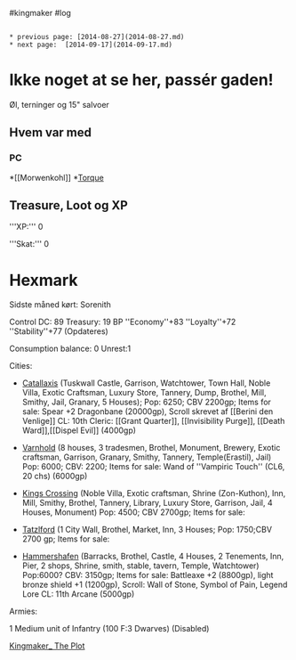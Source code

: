#kingmaker #log

```ad-info

* previous page: [2014-08-27](2014-08-27.md)
* next page:  [2014-09-17](2014-09-17.md) 
```

# Ikke noget at se her, passér gaden!  
 
 Øl, terninger og 15" salvoer
## Hvem var med 
### PC 
 
*[[Morwenkohl]]
*[Torque](Torque%20Firebrand.md)
## Treasure, Loot og XP 
'''XP:''' 0
'''Skat:''' 0
# Hexmark  
Sidste måned kørt: Sorenith
Control DC: 89 Treasury: 19 BP 
 ''Economy''+83 ''Loyalty''+72 ''Stability''+77 (Opdateres)
Consumption balance: 0 Unrest:1
Cities:
* [Catallaxis](Catallaxis.md) (Tuskwall Castle, Garrison, Watchtower, Town Hall, Noble Villa, Exotic Craftsman, Luxury Store, Tannery, Dump, Brothel, Mill, Smithy, Jail, Granary, 5 Houses); Pop: 6250; CBV 2200gp; Items for sale: Spear +2 Dragonbane (20000gp), Scroll skrevet af [[Berini den Venlige]] CL: 10th Cleric: [[Grant Quarter]], [[Invisibility Purge]], [[Death Ward]],[[Dispel Evil]] (4000gp)
* [Varnhold](Varnhold.md) (8 houses, 3   tradesmen, Brothel, Monument, Brewery, Exotic craftsman, Garrison,   Granary, Smithy, Tannery, Temple(Erastil), Jail) Pop: 6000; CBV: 2200;   Items for sale: Wand of ''Vampiric Touch'' (CL6, 20 chs) (6000gp)
* [Kings Crossing](Kings%20Crossing.md) (Noble Villa, Exotic  craftsman, Shrine (Zon-Kuthon), Inn, Mill, Smithy, Brothel, Tannery,  Library, Luxury Store, Garrison, Jail, 4 Houses, Monument) Pop: 4500;  CBV 2700gp; Items for sale: 
* [Tatzlford](Tatzlford.md) (1 City Wall, Brothel, Market, Inn, 3 Houses; Pop: 1750;CBV 2700 gp; Items for sale:
* [Hammershafen](Hammershafen.md) (Barracks, Brothel, Castle, 4 Houses, 2 Tenements, Inn, Pier, 2 shops, Shrine, smith, stable, tavern, Temple, Watchtower) Pop:6000? CBV: 3150gp; Items for sale: Battleaxe +2 (8800gp), light bronze shield +1 (1200gp), Scroll: Wall of Stone, Symbol of Pain, Legend Lore CL: 11th Arcane (5000gp)
Armies:
1 Medium unit of Infantry (100 F:3 Dwarves) (Disabled)
[Kingmaker_ The Plot](Kingmaker_%20The%20Plot.md)
